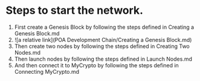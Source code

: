 # Steps to start the network.

1. First create a Genesis Block by following the steps defined in Creating a Genesis Block.md 
2. ![a relative link](POA Development Chain/Creating a Genesis Block.md)
3. Then create two nodes by following the steps defined in Creating Two Nodes.md
4. Then launch nodes by following the steps defined in Launch Nodes.md
5. And then connect it to MyCrypto by following the steps defined in Connecting MyCrypto.md


